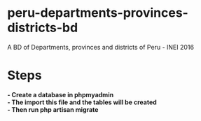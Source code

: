 # peru-departments-provinces-districts-bd
A BD of Departments, provinces and districts of Peru - INEI 2016
<h1>Steps</h1>
<strong> - Create a database in phpmyadmin</strong><br>
<strong> - The import this file and the tables will be created</strong><br>
<strong> - Then run php artisan migrate </strong><br>

